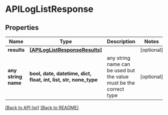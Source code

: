 # APILogListResponse


## Properties
Name | Type | Description | Notes
------------ | ------------- | ------------- | -------------
**results** | [**[APILogListResponseResults]**](APILogListResponseResults.md) |  | [optional] 
**any string name** | **bool, date, datetime, dict, float, int, list, str, none_type** | any string name can be used but the value must be the correct type | [optional]

[[Back to API list]](../README.md#documentation-for-api-endpoints) [[Back to README]](../README.md)


